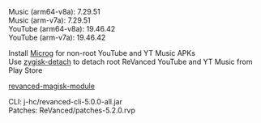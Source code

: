 Music (arm64-v8a): 7.29.51  
Music (arm-v7a): 7.29.51  
YouTube (arm64-v8a): 19.46.42  
YouTube (arm-v7a): 19.46.42  

Install [Microg](https://github.com/ReVanced/GmsCore/releases) for non-root YouTube and YT Music APKs  
Use [zygisk-detach](https://github.com/j-hc/zygisk-detach) to detach root ReVanced YouTube and YT Music from Play Store  

[revanced-magisk-module](https://github.com/j-hc/revanced-magisk-module)
  
CLI: j-hc/revanced-cli-5.0.0-all.jar  
Patches: ReVanced/patches-5.2.0.rvp    
